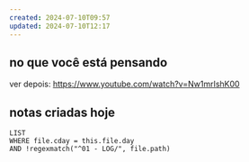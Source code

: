 ```yaml
---
created: 2024-07-10T09:57
updated: 2024-07-10T12:17
---
```

## no que você está pensando
ver depois: https://www.youtube.com/watch?v=Nw1mrIshK00


## notas criadas hoje
```dataview
LIST
WHERE file.cday = this.file.day
AND !regexmatch("^01 - LOG/", file.path)
```
